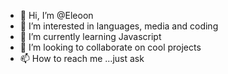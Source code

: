 - 👋 Hi, I’m @Eleoon
- 👀 I’m interested in languages, media and coding
- 🌱 I’m currently learning Javascript
- 💞️ I’m looking to collaborate on cool projects
- 📫 How to reach me ...just ask

<!---
Eleoon/Eleoon is a ✨ special ✨ repository because its `README.md` (this file) appears on your GitHub profile.
You can click the Preview link to take a look at your changes.
--->
